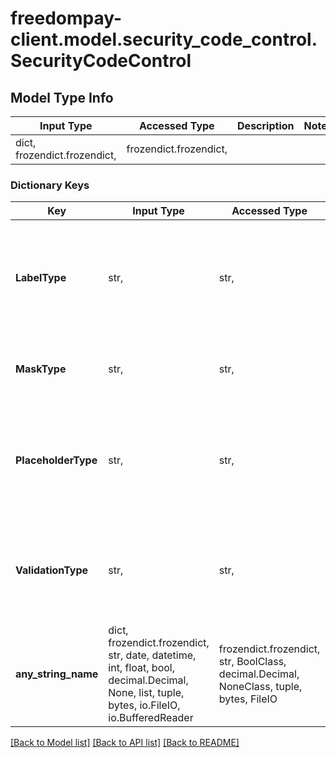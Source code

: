 # freedompay-client.model.security_code_control.SecurityCodeControl

## Model Type Info
Input Type | Accessed Type | Description | Notes
------------ | ------------- | ------------- | -------------
dict, frozendict.frozendict,  | frozendict.frozendict,  |  | 

### Dictionary Keys
Key | Input Type | Accessed Type | Description | Notes
------------ | ------------- | ------------- | ------------- | -------------
**LabelType** | str,  | str,  |  | [optional] must be one of ["Unknown", "Default", "Required", "IfPresent", "Optional", "NotAvailable", "PinDefault", ] 
**MaskType** | str,  | str,  |  | [optional] must be one of ["Default", "None", "Blur", "Keypress", ] 
**PlaceholderType** | str,  | str,  |  | [optional] must be one of ["Unknown", "Blank", "Default", "Cvc", "Cvv", "CvcNumber", "CvvNumber", "Pin", ] 
**ValidationType** | str,  | str,  |  | [optional] must be one of ["Unknown", "NotApplicable", "Optional", "Required", "OptionalExplicit", ] 
**any_string_name** | dict, frozendict.frozendict, str, date, datetime, int, float, bool, decimal.Decimal, None, list, tuple, bytes, io.FileIO, io.BufferedReader | frozendict.frozendict, str, BoolClass, decimal.Decimal, NoneClass, tuple, bytes, FileIO | any string name can be used but the value must be the correct type | [optional]

[[Back to Model list]](../../README.md#documentation-for-models) [[Back to API list]](../../README.md#documentation-for-api-endpoints) [[Back to README]](../../README.md)

